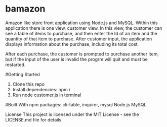 # bamazon
Amazon like store front application using Node.js and MySQL.
Within this application there is one view, customer view. In this view, the customer can see a table of items to purchase, and then enter the Id of an item and the quantity of that item to purchase. After customer input, the application displays information about the purchase, including its total cost.

After each purchase, the customer is prompted to purchase another item, but if the input of the user is invalid the progrm will quit and must be restarted.

#Getting Started
1. Clone this repo
2. Install dependencies: npm i
3. Run node customer.js in terminal

#Built With 
npm packages: 
  cli-table, inquirer, mysql
Node.js
MySQL

License
This project is licensed under the MIT License - see the LICENSE.md file for details
